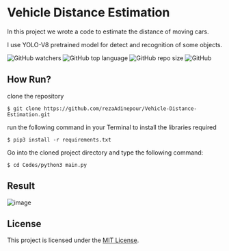 # Vehicle Distance Estimation
In this project we wrote a code to estimate the distance of moving cars.

I use YOLO-V8 pretrained model for detect and recognition of some objects.

![GitHub watchers](https://img.shields.io/github/watchers/rezaAdinepour/Vehicle-Distance-Estimation)
![GitHub top language](https://img.shields.io/github/languages/top/rezaadinepour/Vehicle-Distance-Estimation)
![GitHub repo size](https://img.shields.io/github/repo-size/rezaadinepour/Vehicle-Distance-Estimation)
![GitHub](https://img.shields.io/github/license/rezaadinepour/Vehicle-Distance-Estimation)


## How Run?
clone the repository
```
$ git clone https://github.com/rezaAdinepour/Vehicle-Distance-Estimation.git
```
run the following command in your Terminal to install the libraries required
```
$ pip3 install -r requirements.txt
```
Go into the cloned project directory and type the following command:
```
$ cd Codes/python3 main.py
```

## Result
![image](Results/Result.gif)

## License
This project is licensed under the [MIT License](LICENSE).
